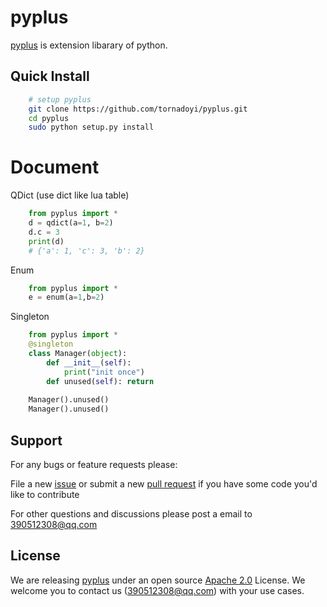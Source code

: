 # pyplus

[pyplus](https://github.com/tornadoyi/pyplus) is extension libarary of python.


## Quick Install

```bash
    # setup pyplus
    git clone https://github.com/tornadoyi/pyplus.git
    cd pyplus
    sudo python setup.py install
```


# Document

QDict (use dict like lua table)
```python
    from pyplus import *
    d = qdict(a=1, b=2)
    d.c = 3
    print(d)
    # {'a': 1, 'c': 3, 'b': 2}
```

Enum
```python
    from pyplus import *
    e = enum(a=1,b=2)
```

Singleton
```python
    from pyplus import *
    @singleton
    class Manager(object):
        def __init__(self):
            print("init once")
        def unused(self): return
        
    Manager().unused()
    Manager().unused()
```



## Support

For any bugs or feature requests please:

File a new [issue](https://github.com/tornadoyi/pyplus/issues) or submit
a new [pull request](https://github.com/tornadoyi/pyplus/pulls) if you
have some code you'd like to contribute

For other questions and discussions please post a email to 390512308@qq.com


## License

We are releasing [pyplus](https://github.com/tornadoyi/pyplus) under an open source
[Apache 2.0](https://www.apache.org/licenses/LICENSE-2.0) License. We welcome you to contact us (390512308@qq.com) with your use cases.
